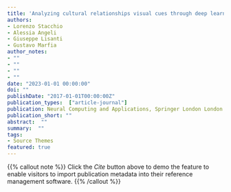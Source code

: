 ```yaml
---
title: 'Analyzing cultural relationships visual cues through deep learning models in a cross-dataset setting'
authors:
- Lorenzo Stacchio
- Alessia Angeli
- Giuseppe Lisanti
- Gustavo Marfia
author_notes:
- ""
- ""
- ""
- ""
date: "2023-01-01 00:00:00"
doi: ""
publishDate: "2017-01-01T00:00:00Z"
publication_types:  ["article-journal"]
publication: Neural Computing and Applications, Springer London London
publication_short: ""
abstract:  ""
summary:  ""
tags:
- Source Themes
featured: true
---
```

{{% callout note %}}
 Click the *Cite* button above to demo the feature to enable visitors to import publication metadata into their reference management software. 
{{% /callout %}}
